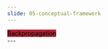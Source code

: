```yaml
---
slide: 05-conceptual-framework 
---
```


<div style="text-align: left">
    <mark style="background-color: #ab2333!important"> 
        Backpropagation
    </mark> 
</div>
---

